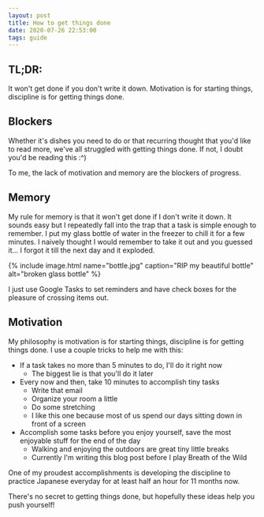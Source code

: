 ```yaml
---
layout: post
title: How to get things done
date: 2020-07-26 22:53:00
tags: guide
---
```


## TL;DR:

It won't get done if you don't write it down. Motivation is for starting things, discipline is for getting things done.

## Blockers

Whether it's dishes you need to do or that recurring thought that you'd like to read more, we've all struggled with getting things done. If not, I doubt you'd be reading this  :^)

To me, the lack of motivation and memory are the blockers of progress.

## Memory

My rule for memory is that it won't get done if I don't write it down. It sounds easy but I repeatedly fall into the trap that a task is simple enough to remember. I put my glass bottle of water in the freezer to chill it for a few minutes. I naively thought I would remember to take it out and you guessed it... I forgot it till the next day and it exploded. 

{% include image.html name="bottle.jpg" caption="RIP my beautiful bottle" alt="broken glass bottle" %}

I just use Google Tasks to set reminders and have check boxes for the pleasure of crossing items out.

## Motivation

My philosophy is motivation is for starting things, discipline is for getting things done. I use a couple tricks to help me with this:

- If a task takes no more than 5 minutes to do, I'll do it right now
    - The biggest lie is that you'll do it later
- Every now and then, take 10 minutes to accomplish tiny tasks
    - Write that email
    - Organize your room a little
    - Do some stretching
    - I like this one because most of us spend our days sitting down in front of a screen
- Accomplish some tasks before you enjoy yourself, save the most enjoyable stuff for the end of the day
    - Walking and enjoying the outdoors are great tiny little breaks
    - Currently I'm writing this blog post before I play Breath of the Wild

One of my proudest accomplishments is developing the discipline to practice Japanese everyday for at least half an hour for 11 months now.

There's no secret to getting things done, but hopefully these ideas help you push yourself!